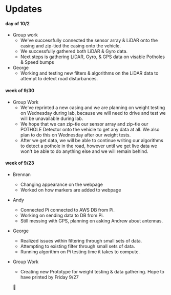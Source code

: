 # Updates #

#### day of 10/2 ####
- Group work
  - We've successfully connected the sensor array & LiDAR onto the casing and zip-tied the casing onto the vehicle. 
  - We successfully gathered both LiDAR & Gyro data. 
  - Next steps is gathering LiDAR, Gyro, & GPS data on visable Potholes & Speed bumps
- George 
  - Working and testing new filters & algorithms on the LiDAR data to attempt to detect road disturbances. 

#### week of 9/30 ####
- Group Work
  - We've reprinted a new casing and we are planning on weight testing on Wednesday during lab, because we will need to drive and test we will be unavailable during lab.
  - We hope that we can zip-tie our sensor array and zip-tie our POTHOLE Detector onto the vehicle to get any data at all. We also plan to do this on Wednesday after our weight tests.
  - After we get data, we will be able to continue writing our algorithms to detect a pothole in the road, however until we get live data we won't be able to do anything else and we will remain behind.




#### week of 9/23 ####
- Brennan
  - Changing appearance on the webpage
  - Worked on how markers are added to webpage
- Andy
  - Connected Pi connected to AWS DB from Pi. 
  - Working on sending data to DB from Pi.
  - Still messing with GPS, planning on asking Andrew about antennas.
- George
  - Realized issues within filtering through small sets of data.
  - Attempting to existing filter through small sets of data.
  - Running algorithm on Pi testing time it takes to compute.
- Group Work
  - Creating new Prototype for weight testing & data gathering. Hope to have printed by Friday 9/27
  
  
  :banana:
  
